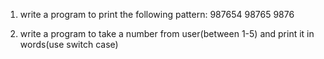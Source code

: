 

1) write a program to print the following pattern:
987654
98765
9876

2) write a program to take a number from user(between 1-5) and print it in words(use switch case)
